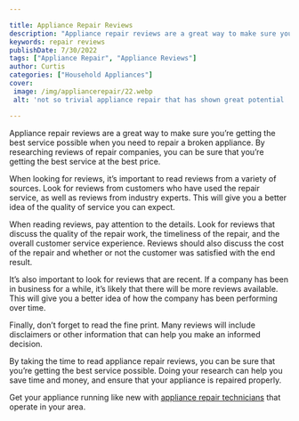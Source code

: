 ```yaml
---

title: Appliance Repair Reviews
description: "Appliance repair reviews are a great way to make sure you’re getting the best service possible when you need to repair a broken ap...you wont regret reading on"
keywords: repair reviews
publishDate: 7/30/2022
tags: ["Appliance Repair", "Appliance Reviews"]
author: Curtis
categories: ["Household Appliances"]
cover: 
 image: /img/appliancerepair/22.webp
 alt: 'not so trivial appliance repair that has shown great potential '

---
```


Appliance repair reviews are a great way to make sure you’re getting the best service possible when you need to repair a broken appliance. By researching reviews of repair companies, you can be sure that you’re getting the best service at the best price.

When looking for reviews, it’s important to read reviews from a variety of sources. Look for reviews from customers who have used the repair service, as well as reviews from industry experts. This will give you a better idea of the quality of service you can expect.

When reading reviews, pay attention to the details. Look for reviews that discuss the quality of the repair work, the timeliness of the repair, and the overall customer service experience. Reviews should also discuss the cost of the repair and whether or not the customer was satisfied with the end result.

It’s also important to look for reviews that are recent. If a company has been in business for a while, it’s likely that there will be more reviews available. This will give you a better idea of how the company has been performing over time.

Finally, don’t forget to read the fine print. Many reviews will include disclaimers or other information that can help you make an informed decision.

By taking the time to read appliance repair reviews, you can be sure that you’re getting the best service possible. Doing your research can help you save time and money, and ensure that your appliance is repaired properly.

Get your appliance running like new with <a href="/pages/appliance-repair-technicians/">appliance repair technicians</a> that operate in your area.